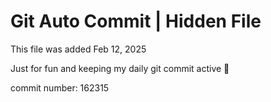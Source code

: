 # Git Auto Commit | Hidden File

This file was added Feb 12, 2025

Just for fun and keeping my daily git commit active 🤪

commit number: 162315
